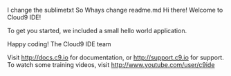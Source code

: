 I change the sublimetxt
So Whays
change readme.md
Hi there! Welcome to Cloud9 IDE!

To get you started, we included a small hello world application.
 
Happy coding!
The Cloud9 IDE team

 

Visit http://docs.c9.io for documentation, or http://support.c9.io for support.
To watch some training videos, visit http://www.youtube.com/user/c9ide
